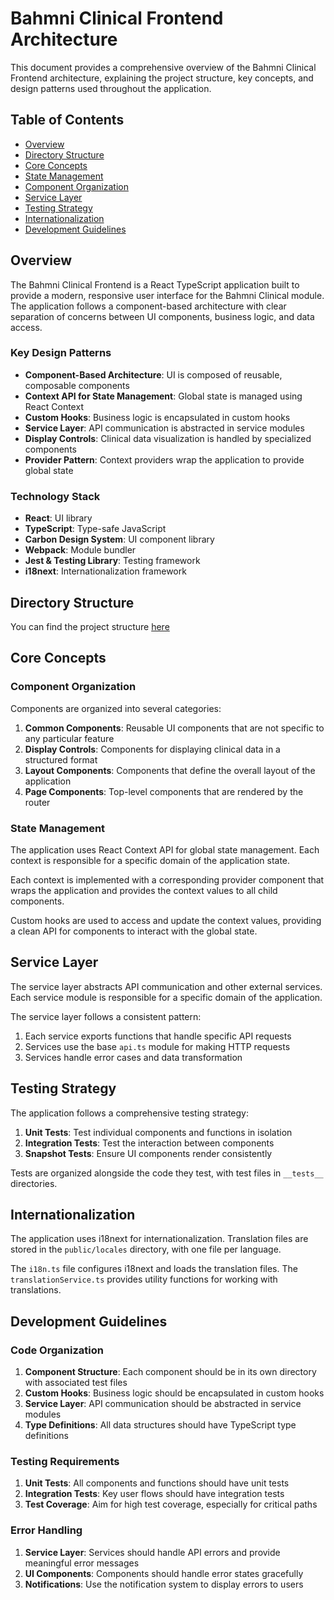 # Bahmni Clinical Frontend Architecture

This document provides a comprehensive overview of the Bahmni Clinical Frontend architecture, explaining the project structure, key concepts, and design patterns used throughout the application.

## Table of Contents

- [Overview](#overview)
- [Directory Structure](#directory-structure)
- [Core Concepts](#core-concepts)
- [State Management](#state-management)
- [Component Organization](#component-organization)
- [Service Layer](#service-layer)
- [Testing Strategy](#testing-strategy)
- [Internationalization](#internationalization)
- [Development Guidelines](#development-guidelines)

## Overview

The Bahmni Clinical Frontend is a React TypeScript application built to provide a modern, responsive user interface for the Bahmni Clinical module. The application follows a component-based architecture with clear separation of concerns between UI components, business logic, and data access.

### Key Design Patterns

- **Component-Based Architecture**: UI is composed of reusable, composable components
- **Context API for State Management**: Global state is managed using React Context
- **Custom Hooks**: Business logic is encapsulated in custom hooks
- **Service Layer**: API communication is abstracted in service modules
- **Display Controls**: Clinical data visualization is handled by specialized components
- **Provider Pattern**: Context providers wrap the application to provide global state

### Technology Stack

- **React**: UI library
- **TypeScript**: Type-safe JavaScript
- **Carbon Design System**: UI component library
- **Webpack**: Module bundler
- **Jest & Testing Library**: Testing framework
- **i18next**: Internationalization framework

## Directory Structure

You can find the project structure [here](./project-structure.md)

## Core Concepts

### Component Organization

Components are organized into several categories:

1. **Common Components**: Reusable UI components that are not specific to any particular feature
2. **Display Controls**: Components for displaying clinical data in a structured format
3. **Layout Components**: Components that define the overall layout of the application
4. **Page Components**: Top-level components that are rendered by the router

### State Management

The application uses React Context API for global state management. Each context is responsible for a specific domain of the application state.

Each context is implemented with a corresponding provider component that wraps the application and provides the context values to all child components.

Custom hooks are used to access and update the context values, providing a clean API for components to interact with the global state.

## Service Layer

The service layer abstracts API communication and other external services. Each service module is responsible for a specific domain of the application.

The service layer follows a consistent pattern:

1. Each service exports functions that handle specific API requests
2. Services use the base `api.ts` module for making HTTP requests
3. Services handle error cases and data transformation

## Testing Strategy

The application follows a comprehensive testing strategy:

1. **Unit Tests**: Test individual components and functions in isolation
2. **Integration Tests**: Test the interaction between components
3. **Snapshot Tests**: Ensure UI components render consistently

Tests are organized alongside the code they test, with test files in `__tests__` directories.

## Internationalization

The application uses i18next for internationalization. Translation files are stored in the `public/locales` directory, with one file per language.

The `i18n.ts` file configures i18next and loads the translation files. The `translationService.ts` provides utility functions for working with translations.

## Development Guidelines

### Code Organization

1. **Component Structure**: Each component should be in its own directory with associated test files
2. **Custom Hooks**: Business logic should be encapsulated in custom hooks
3. **Service Layer**: API communication should be abstracted in service modules
4. **Type Definitions**: All data structures should have TypeScript type definitions

### Testing Requirements

1. **Unit Tests**: All components and functions should have unit tests
2. **Integration Tests**: Key user flows should have integration tests
3. **Test Coverage**: Aim for high test coverage, especially for critical paths

### Error Handling

1. **Service Layer**: Services should handle API errors and provide meaningful error messages
2. **UI Components**: Components should handle error states gracefully
3. **Notifications**: Use the notification system to display errors to users
